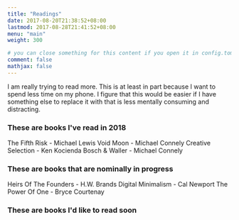 ```yaml
---
title: "Readings"
date: 2017-08-20T21:38:52+08:00
lastmod: 2017-08-28T21:41:52+08:00
menu: "main"
weight: 300

# you can close something for this content if you open it in config.toml.
comment: false
mathjax: false
---
```


I am really trying to read more. This is at least in part because I want to spend less time on my phone. I figure that this would be easier if I have something else to replace it with that is less mentally consuming and distracting.

### These are books I've read in 2018

The Fifth Risk - Michael Lewis
Void Moon - Michael Connely
Creative Selection - Ken Kocienda
Bosch & Waller - Michael Connely

### These are books that are nominally in progress

Heirs Of The Founders - H.W. Brands
Digital Minimalism - Cal Newport
The Power Of One - Bryce Courtenay

### These are books I'd like to read soon
